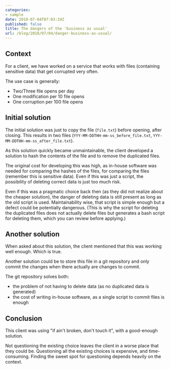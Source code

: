 ```yaml
---
categories:
- sample
date: 2018-07-04T07:03:19Z
published: false
title: The dangers of the 'business as usual'
url: /blog/2018/07/04/danger-business-as-usual/
---
```


## Context

For a client, we have worked on a service that works with files (containing sensitive data) that get corrupted very often.

The use case is generally:

  * Two/Three file opens per day
  * One modification per 10 file opens
  * One corruption per 100 file opens

## Initial solution

The initial solution was just to copy the file (`file.txt`) before opening, after closing. This results in two files (`YYY-MM-DDTHH-mm-ss_before_file.txt`, `YYY-MM-DDTHH-mm-ss_after_file.txt`).

As this solution quickly became unmaintainable, the client developed a solution to hash the contents of the file and to remove the duplicated files.

The original cost for developing this was high, as in-house software was needed for comparing the hashes of the files, for comparing the files (remember this is sensitive data). Even if this was just a script, the possibility of deleting correct data is just too much risk.

Even if this was a pragmatic choice back then (as they did not realize about the cheaper solution), the danger of deleting data is still present as long as the old script is used. Maintainability wise, that script is simple enough but a defect could be potentially dangerous. (This is why the script for deleting the duplicated files does not actually delete files but generates a bash script for deleting them, which you can review before applying.)

## Another solution

When asked about this solution, the client mentioned that this was working well enough. Which is true.

Another solution could be to store this file in a git repository and only commit the changes when there actually are changes to commit.

The git repository solves both:
  
  * the problem of not having to delete data (as no duplicated data is generated)
  * the cost of writing in-house software, as a single script to commit files is enough

## Conclusion

This client was using "if ain't broken, don't touch it", with a good-enough solution.

Not questioning the existing choice leaves the client in a worse place that they could be. Questioning all the existing choices is expensive, and time-consuming. Finding the sweet spot for questioning depends heavily on the context.

